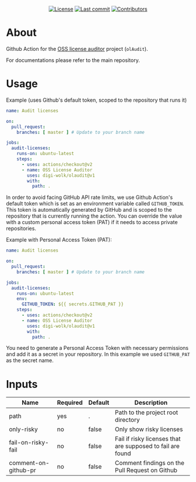 <div align="center">

[![License](https://img.shields.io/github/license/digi-wolk/olaudit-action?color=blue&label=License&style=flat-square)](https://github.com/digi-wolk/olaudit-action/blob/main/LICENSE.md)
[![Last commit](https://img.shields.io/github/last-commit/digi-wolk/olaudit-action.svg?color=blue&style=flat-square)](https://github.com/digi-wolk/olaudit-action/commits/main)
[![Contributors](https://img.shields.io/github/contributors/digi-wolk/olaudit-action?color=blue&style=flat-square)](https://github.com/digi-wolk/olaudit-action/graphs/contributors)

</div>

# About

Github Action for the [OSS license auditor](https://github.com/digi-wolk/oss-license-auditor) project (`olAudit`).

For documentations please refer to the main repository.

# Usage

Example (uses Github's default token, scoped to the repository that runs it)

```yaml
name: Audit licenses

on:
  pull_request:
    branches: [ master ] # Update to your branch name

jobs:
  audit-licenses:
    runs-on: ubuntu-latest
    steps:
      - uses: actions/checkout@v2
      - name: OSS License Auditor
        uses: digi-wolk/olaudit@v1
        with:
          path: .
```

In order to avoid facing GitHub API rate limits, we use Github Action's default token which is set as an environment
variable called `GITHUB_TOKEN`.
This token is automatically generated by GitHub and is scoped to the repository that is currently running the action.
You can override the value with a custom personal access token (PAT) if it needs to access private repositories.

Example with Personal Access Token (PAT):

```yaml
name: Audit licenses

on:
  pull_request:
    branches: [ master ] # Update to your branch name

jobs:
  audit-licenses:
    runs-on: ubuntu-latest
    env:
      GITHUB_TOKEN: ${{ secrets.GITHUB_PAT }}
    steps:
      - uses: actions/checkout@v2
      - name: OSS License Auditor
        uses: digi-wolk/olaudit@v1
        with:
          path: .
```

You need to generate a Personal Access Token with necessary permissions and add it as a secret in your repository.
In this example we used `GITHUB_PAT` as the secret name.

# Inputs

| Name                 | Required | Default | Description                                                |
|----------------------|----------|---------|------------------------------------------------------------|
| path                 | yes      | .       | Path to the project root directory                         |
| only-risky           | no       | false   | Only show risky licenses                                   |
| fail-on-risky-fail   | no       | false   | Fail if risky licenses that are supposed to fail are found |
| comment-on-github-pr | no       | false   | Comment findings on the Pull Request on Github             |

